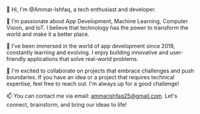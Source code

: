 👋 Hi, I'm @Ammar-Ishfaq, a tech enthusiast and developer.

👀 I'm passionate about App Development, Machine Learning, Computer Vision, and IoT. I believe that technology has the power to transform the world and make it a better place.

🌱 I've been immersed in the world of app development since 2018, constantly learning and evolving. I enjoy building innovative and user-friendly applications that solve real-world problems.

🏫 I'm excited to collaborate on projects that embrace challenges and push boundaries. If you have an idea or a project that requires technical expertise, feel free to reach out. I'm always up for a good challenge!

📫 You can contact me via email: ammarishfaq25@gmail.com. Let's connect, brainstorm, and bring our ideas to life!


<!---
Ammar-Ishfaq/Ammar-Ishfaq is a ✨ special ✨ repository because its `README.md` (this file) appears on your GitHub profile.
You can click the Preview link to take a look at your changes.
--->

